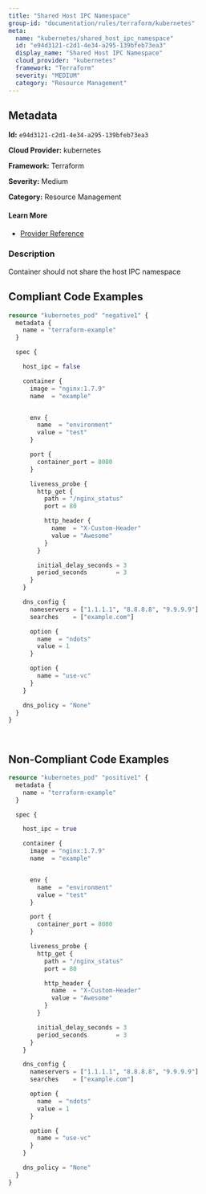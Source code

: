 ```yaml
---
title: "Shared Host IPC Namespace"
group-id: "documentation/rules/terraform/kubernetes"
meta:
  name: "kubernetes/shared_host_ipc_namespace"
  id: "e94d3121-c2d1-4e34-a295-139bfeb73ea3"
  display_name: "Shared Host IPC Namespace"
  cloud_provider: "kubernetes"
  framework: "Terraform"
  severity: "MEDIUM"
  category: "Resource Management"
---
```

## Metadata

**Id:** `e94d3121-c2d1-4e34-a295-139bfeb73ea3`

**Cloud Provider:** kubernetes

**Framework:** Terraform

**Severity:** Medium

**Category:** Resource Management

#### Learn More

 - [Provider Reference](https://registry.terraform.io/providers/hashicorp/kubernetes/latest/docs/resources/pod#host_ipc)

### Description

 Container should not share the host IPC namespace


## Compliant Code Examples
```terraform
resource "kubernetes_pod" "negative1" {
  metadata {
    name = "terraform-example"
  }

  spec {

    host_ipc = false

    container {
      image = "nginx:1.7.9"
      name  = "example"


      env {
        name  = "environment"
        value = "test"
      }

      port {
        container_port = 8080
      }

      liveness_probe {
        http_get {
          path = "/nginx_status"
          port = 80

          http_header {
            name  = "X-Custom-Header"
            value = "Awesome"
          }
        }

        initial_delay_seconds = 3
        period_seconds        = 3
      }
    }

    dns_config {
      nameservers = ["1.1.1.1", "8.8.8.8", "9.9.9.9"]
      searches    = ["example.com"]

      option {
        name  = "ndots"
        value = 1
      }

      option {
        name = "use-vc"
      }
    }

    dns_policy = "None"
  }
}




```
## Non-Compliant Code Examples
```terraform
resource "kubernetes_pod" "positive1" {
  metadata {
    name = "terraform-example"
  }

  spec {

    host_ipc = true

    container {
      image = "nginx:1.7.9"
      name  = "example"


      env {
        name  = "environment"
        value = "test"
      }

      port {
        container_port = 8080
      }

      liveness_probe {
        http_get {
          path = "/nginx_status"
          port = 80

          http_header {
            name  = "X-Custom-Header"
            value = "Awesome"
          }
        }

        initial_delay_seconds = 3
        period_seconds        = 3
      }
    }

    dns_config {
      nameservers = ["1.1.1.1", "8.8.8.8", "9.9.9.9"]
      searches    = ["example.com"]

      option {
        name  = "ndots"
        value = 1
      }

      option {
        name = "use-vc"
      }
    }

    dns_policy = "None"
  }
}

```